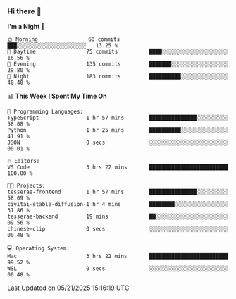 ### Hi there 👋

<!--
**ALiersEL/ALiersEL** is a ✨ _special_ ✨ repository because its `README.md` (this file) appears on your GitHub profile.

Here are some ideas to get you started:

- 🔭 I’m currently working on ...
- 🌱 I’m currently learning ...
- 👯 I’m looking to collaborate on ...
- 🤔 I’m looking for help with ...
- 💬 Ask me about ...
- 📫 How to reach me: ...
- 😄 Pronouns: ...
- ⚡ Fun fact: ...
-->

<!--START_SECTION:waka-->
**I'm a Night 🦉** 

```text
🌞 Morning                60 commits          ███░░░░░░░░░░░░░░░░░░░░░░   13.25 % 
🌆 Daytime                75 commits          ████░░░░░░░░░░░░░░░░░░░░░   16.56 % 
🌃 Evening                135 commits         ███████░░░░░░░░░░░░░░░░░░   29.80 % 
🌙 Night                  183 commits         ██████████░░░░░░░░░░░░░░░   40.40 % 
```


📊 **This Week I Spent My Time On** 

```text
💬 Programming Languages: 
TypeScript               1 hr 57 mins        ███████████████░░░░░░░░░░   58.08 % 
Python                   1 hr 25 mins        ██████████░░░░░░░░░░░░░░░   41.91 % 
JSON                     0 secs              ░░░░░░░░░░░░░░░░░░░░░░░░░   00.01 % 

🔥 Editors: 
VS Code                  3 hrs 22 mins       █████████████████████████   100.00 % 

🐱‍💻 Projects: 
tesserae-frontend        1 hr 57 mins        ███████████████░░░░░░░░░░   58.09 % 
civitai-stable-diffusion-1 hr 4 mins         ████████░░░░░░░░░░░░░░░░░   31.86 % 
tesserae-backend         19 mins             ██░░░░░░░░░░░░░░░░░░░░░░░   09.56 % 
chinese-clip             0 secs              ░░░░░░░░░░░░░░░░░░░░░░░░░   00.48 % 

💻 Operating System: 
Mac                      3 hrs 22 mins       █████████████████████████   99.52 % 
WSL                      0 secs              ░░░░░░░░░░░░░░░░░░░░░░░░░   00.48 % 
```


 Last Updated on 05/21/2025 15:16:19 UTC
<!--END_SECTION:waka-->
